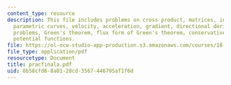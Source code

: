 ```yaml
---
content_type: resource
description: This file includes problems on cross product, matrices, inverse matrices,
  parametric curves, velocity, acceleration, gradient, directional derivative, max-min
  problems, Green's theorem, flux form of Green's theorem, conservative fields and
  potential functions.
file: https://ol-ocw-studio-app-production.s3.amazonaws.com/courses/18-02-multivariable-calculus-spring-2006/8b58cfd68a0128cd3567446795af1f6d_pracfinala.pdf
file_type: application/pdf
resourcetype: Document
title: pracfinala.pdf
uid: 8b58cfd6-8a01-28cd-3567-446795af1f6d
---
```

